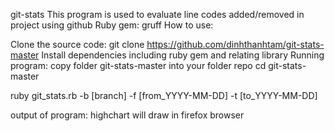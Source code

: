 git-stats
This program is used to evaluate line codes added/removed in project using github Ruby gem: gruff How to use:

Clone the source code: git clone https://github.com/dinhthanhtam/git-stats-master
Install dependencies including ruby gem and relating library
Running program:
copy folder git-stats-master into your folder repo
cd git-stats-master

ruby git_stats.rb -b [branch] -f [from_YYYY-MM-DD] -t [to_YYYY-MM-DD]

output of program: highchart will draw in firefox browser
